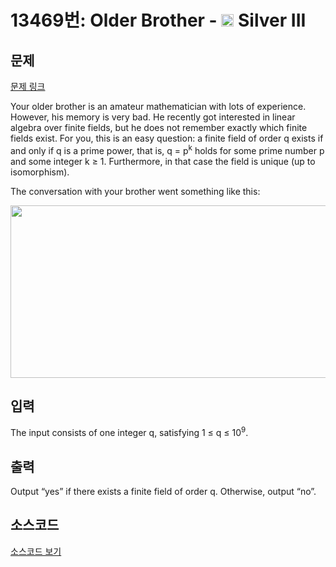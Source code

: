 # 13469번: Older Brother - <img src="https://static.solved.ac/tier_small/8.svg" style="height:20px" /> Silver III

<!-- performance -->

<!-- 문제 제출 후 깃허브에 푸시를 했을 때 제출한 코드의 성능이 입력될 공간입니다.-->

<!-- end -->

## 문제

[문제 링크](https://boj.kr/13469)


<p>Your older brother is an amateur mathematician with lots of experience. However, his memory&nbsp;is very bad. He recently got interested in linear algebra over finite fields, but he does not&nbsp;remember exactly which finite fields exist. For you, this is an easy question: a finite field of&nbsp;order q exists if and only if q is a prime power, that is, q = p<sup>k</sup> holds for some prime number&nbsp;p and some integer k ≥ 1. Furthermore, in that case the field is unique (up to isomorphism).</p>

<p>The conversation with your brother went something like this:</p>

<p><img alt="" src="https://onlinejudgeimages.s3.amazonaws.com/problem/13469/%EC%8A%A4%ED%81%AC%EB%A6%B0%EC%83%B7%202016-11-01%20%EC%98%A4%ED%9B%84%202.22.39.png" style="height:276px; width:550px"></p>



## 입력


<p>The input consists of one integer q, satisfying 1 ≤ q ≤ 10<sup>9</sup>.</p>



## 출력


<p>Output “yes” if there exists a finite field of order q. Otherwise, output “no”.</p>



## 소스코드

[소스코드 보기](Older%20Brother.py)